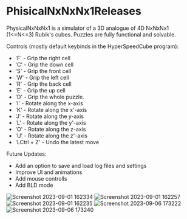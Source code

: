 # PhisicalNxNxNx1Releases

PhysicalNxNxNx1 is a simulator of a 3D analogue of 4D NxNxNx1 (1<=N<=3) Rubik's cubes. Puzzles are fully functional and solvable.

Controls (mostly default keybinds in the HyperSpeedCube program):

- 'F' - Grip the right cell
- 'C' - Grip the down cell
- 'S' - Grip the front cell
- 'W' - Grip the left cell
- 'R' - Grip the back cell
- 'E' - Grip the up cell
- 'D' - Grip the whole puzzle.
- 'I' - Rotate along the x-axis
- 'K' - Rotate along the x'-axis
- 'J' - Rotate along the y-axis
- 'L' - Rotate along the y'-axis
- 'O' - Rotate along the z-axis
- 'U' - Rotate along the z'-axis
- 'LCtrl + Z' - Undo the latest move

Future Updates:

- Add an option to save and load log files and settings
- Improve UI and animations
- Add mouse controlls 
- Add BLD mode

![Screenshot 2023-09-01 162334](https://github.com/TymonFro/PhisicalNxNxNx1Releases/assets/143343362/e168d816-3f8f-4bcc-811d-26c04729459c)
![Screenshot 2023-09-01 162257](https://github.com/TymonFro/PhisicalNxNxNx1Releases/assets/143343362/e2dfd559-f850-480b-a2dd-f6e54ec192eb)
![Screenshot 2023-09-01 162235](https://github.com/TymonFro/PhisicalNxNxNx1Releases/assets/143343362/8f6f40e7-cf12-4131-8acd-74c9b300a3e3)
![Screenshot 2023-09-06 173222](https://github.com/TymonFro/PhysicalNxNxNx1Releases/assets/143343362/ecdcd005-77a3-475d-8bd3-dfb29984c2e9)
![Screenshot 2023-09-06 173240](https://github.com/TymonFro/PhysicalNxNxNx1Releases/assets/143343362/65bc063d-3ba8-4aa1-bebe-d86071042f3a)
